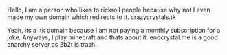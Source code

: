 Hello, I am a person who likes to rickroll people because why not
I even made my own domain which redirects to it.
crazycrystals.tk

Yeah, its a .tk domain because I am not paying a monthly subscription for a joke.
Anyways, I play minecraft and thats about it. endcrystal.me is a good anarchy server as 2b2t is trash.
